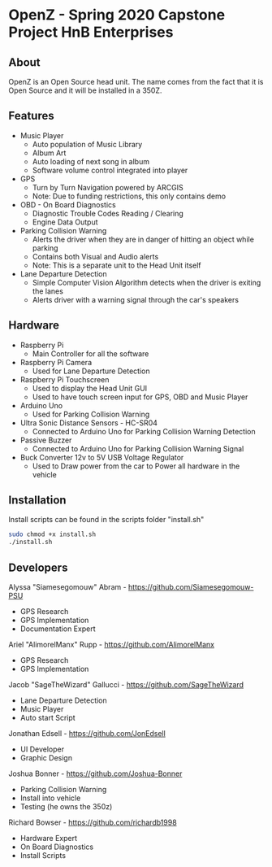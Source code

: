 # OpenZ - Spring 2020 Capstone Project HnB Enterprises
## About
OpenZ is an Open Source head unit.  The name comes from the fact that it is Open
Source and it will be installed in a 350Z.

## Features
* Music Player
	* Auto population of Music Library
	* Album Art
	* Auto loading of next song in album
	* Software volume control integrated into player
* GPS
	* Turn by Turn Navigation powered by ARCGIS
	* Note: Due to funding restrictions, this only contains demo
* OBD - On Board Diagnostics
	* Diagnostic Trouble Codes Reading / Clearing
	* Engine Data Output 
* Parking Collision Warning
	* Alerts the driver when they are in danger of hitting an object while parking
	* Contains both Visual and Audio alerts
	* Note: This is a separate unit to the Head Unit itself
* Lane Departure Detection
	* Simple Computer Vision Algorithm detects when the driver is exiting the lanes
	* Alerts driver with a warning signal through the car's speakers

## Hardware
* Raspberry Pi
	* Main Controller for all the software
* Raspberry Pi Camera
	* Used for Lane Departure Detection
* Raspberry Pi Touchscreen
	* Used to display the Head Unit GUI 
	* Used to have touch screen input for GPS, OBD and Music Player
* Arduino Uno
	* Used for Parking Collision Warning
* Ultra Sonic Distance Sensors - HC-SR04
	* Connected to Arduino Uno for Parking Collision Warning Detection
* Passive Buzzer
	* Connected to Arduino Uno for Parking Collision Warning Signal
* Buck Converter 12v to 5V USB Voltage Regulator
	* Used to Draw power from the car to Power all hardware in the vehicle


## Installation
Install scripts can be found in the scripts folder "install.sh"
```bash
sudo chmod +x install.sh
./install.sh
```

## Developers
Alyssa "Siamesegomouw" Abram - https://github.com/Siamesegomouw-PSU
* GPS Research
* GPS Implementation
* Documentation Expert

Ariel "AlimorelManx" Rupp - https://github.com/AlimorelManx
* GPS Research
* GPS Implementation

Jacob "SageTheWizard" Gallucci - https://github.com/SageTheWizard
* Lane Departure Detection
* Music Player
* Auto start Script

Jonathan Edsell - https://github.com/JonEdsell
* UI Developer
* Graphic Design

Joshua Bonner - https://github.com/Joshua-Bonner
* Parking Collision Warning
* Install into vehicle 
* Testing (he owns the 350z)

Richard Bowser - https://github.com/richardb1998
* Hardware Expert
* On Board Diagnostics
* Install Scripts

